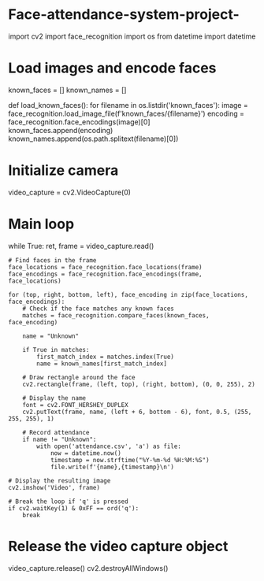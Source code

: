 # Face-attendance-system-project-
import cv2
import face_recognition
import os
from datetime import datetime

# Load images and encode faces
known_faces = []
known_names = []

def load_known_faces():
    for filename in os.listdir('known_faces'):
        image = face_recognition.load_image_file(f'known_faces/{filename}')
        encoding = face_recognition.face_encodings(image)[0]
        known_faces.append(encoding)
        known_names.append(os.path.splitext(filename)[0])

# Initialize camera
video_capture = cv2.VideoCapture(0)

# Main loop
while True:
    ret, frame = video_capture.read()

    # Find faces in the frame
    face_locations = face_recognition.face_locations(frame)
    face_encodings = face_recognition.face_encodings(frame, face_locations)

    for (top, right, bottom, left), face_encoding in zip(face_locations, face_encodings):
        # Check if the face matches any known faces
        matches = face_recognition.compare_faces(known_faces, face_encoding)

        name = "Unknown"

        if True in matches:
            first_match_index = matches.index(True)
            name = known_names[first_match_index]

        # Draw rectangle around the face
        cv2.rectangle(frame, (left, top), (right, bottom), (0, 0, 255), 2)

        # Display the name
        font = cv2.FONT_HERSHEY_DUPLEX
        cv2.putText(frame, name, (left + 6, bottom - 6), font, 0.5, (255, 255, 255), 1)

        # Record attendance
        if name != "Unknown":
            with open('attendance.csv', 'a') as file:
                now = datetime.now()
                timestamp = now.strftime("%Y-%m-%d %H:%M:%S")
                file.write(f'{name},{timestamp}\n')

    # Display the resulting image
    cv2.imshow('Video', frame)

    # Break the loop if 'q' is pressed
    if cv2.waitKey(1) & 0xFF == ord('q'):
        break

# Release the video capture object
video_capture.release()
cv2.destroyAllWindows()

